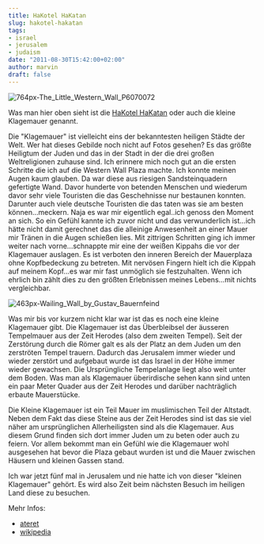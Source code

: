 ```yaml
---
title: HaKotel HaKatan
slug: hakotel-hakatan
tags:
- israel
- jerusalem
- judaism
date: "2011-08-30T15:42:00+02:00"
author: marvin
draft: false
---
```

![764px-The_Little_Western_Wall_P6070072](/images/764px-The_Little_Western_Wall_P6070072.jpg)

Was man hier oben sieht ist die [HaKotel
HaKatan](http://en.wikipedia.org/wiki/Little_Western_Wall) oder auch die
kleine Klagemauer genannt.

Die "Klagemauer" ist vielleicht eins der bekanntesten heiligen Städte
der Welt. Wer hat dieses Gebilde noch nicht auf Fotos gesehen? Es das
größte Heiligtum der Juden und das in der Stadt in der die drei großen
Weltreligionen zuhause sind. Ich erinnere mich noch gut an die ersten
Schritte die ich auf die Western Wall Plaza machte. Ich konnte meinen
Augen kaum glauben. Da war diese aus riesigen Sandsteinquadern
gefertigte Wand. Davor hunderte von betenden Menschen und wiederum davor
sehr viele Touristen die das Geschehnisse nur bestaunen konnten.
Darunter auch viele deutsche Touristen die das taten was sie am besten
können...meckern. Naja es war mir eigentlich egal..ich genoss den Moment
an sich. So ein Gefühl kannte ich zuvor nicht und das verwunderlich
ist...ich hätte nicht damit gerechnet das die alleinige Anwesenheit an
einer Mauer mir Tränen in die Augen schießen lies. Mit zittrigen
Schritten ging ich immer weiter nach vorne...schnappte mir eine der
weißen Kippahs die vor der Klagemauer auslagen. Es ist verboten den
inneren Bereich der Mauerplaza ohne Kopfbedeckung zu betreten. Mit
nervösen Fingern hielt ich die Kippah auf meinem Kopf...es war mir fast
unmöglich sie festzuhalten. Wenn ich ehrlich bin zählt dies zu den
größten Erlebnissen meines Lebens...mit nichts vergleichbar.

![463px-Wailing_Wall_by_Gustav_Bauernfeind](/images/463px-Wailing_Wall_by_Gustav_Bauernfeind.png)

Was mir bis vor kurzem nicht klar war ist das es noch eine kleine
Klagemauer gibt. Die Klagemauer ist das Überbleibsel der äusseren
Tempelmauer aus der Zeit Herodes (also dem zweiten Tempel). Seit der
Zerstörung durch die Römer galt es als der Platz an dem Juden um den
zerströten Tempel trauern. Dadurch das Jerusalem immer wieder und wieder
zerstört und aufgebaut wurde ist das Israel in der Höhe immer wieder
gewachsen. Die Ursprüngliche Tempelanlage liegt also weit unter dem
Boden. Was man als Klagemauer überirdische sehen kann sind unten ein
paar Meter Quader aus der Zeit Herodes und darüber nachträglich erbaute
Mauerstücke.

Die Kleine Klagemauer ist ein Teil Mauer im muslimischen Teil der
Altstadt. Neben dem Fakt das diese Steine aus der Zeit Herodes sind ist
das sie viel näher am ursprünglichen Allerheiligsten sind als die
Klagemauer. Aus diesem Grund finden sich dort immer Juden um zu beten
oder auch zu feiern. Vor allem bekommt man ein Gefühl wie die Klagemauer
wohl ausgesehen hat bevor die Plaza gebaut wurden ist und die Mauer
zwischen Häusern und kleinen Gassen stand.

Ich war jetzt fünf mal in Jerusalem und nie hatte ich von dieser
"kleinen Klagemauer" gehört. Es wird also Zeit beim nächsten Besuch im
heiligen Land diese zu besuchen.

Mehr Infos:

-   [ateret](http://www.ateret.org.il/english/buildings/hakotel-hakatan.asp)
-   [wikipedia](http://en.wikipedia.org/wiki/Little_Western_Wall)

 